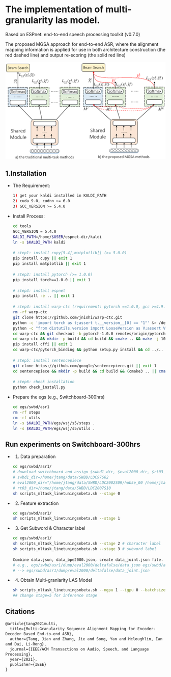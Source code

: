 # The implementation of multi-granularity las model.
Based on ESPnet: end-to-end speech processing toolkit (v0.7.0)

The proposed MGSA approach for end-to-end ASR, where the alignment mapping information is applied for use in both architecture construction (the red dashed line) and output re-scoring (the solid red line)
<div align="left"><img src="./assets/fig0-two-novel-parts-v1.png" width="600"/></div>

## 1.Installation
- The Requirement:
    ```sh
    1) get your kaldi installed in KALDI_PATH
    2) cuda 9.0, cudnn >= 6.0
    3) GCC_VERSION >= 5.4.0

    ```
- Install Process:
    ```sh
    cd tools
    GCC_VERSION = 5.4.0
    KALDI_PATH=/home/$USER/espnet-dir/kaldi
    ln -s $KALDI_PATH kaldi

    # step1: install cupy[5.4],matplotlib[] (>= 5.0.0)
    pip install cupy || exit 1
    pip install matplotlib || exit 1

    # step2: install pytorch (>= 1.0.0)
    pip install torch==1.0.0 || exit 1

    # step3: install espnet
    pip install -e .. || exit 1

    # step4: install warp-ctc (requirement: pytorch ==1.0.0, gcc >=4.9.0)
    rm -rf warp-ctc
    git clone https://github.com/jnishi/warp-ctc.git
    python -c 'import torch as t;assert t.__version__[0] == "1"' &> /dev/null || { echo "[Error] pytorch version don't match 1.x.x!"; exit 1; }
    python -c "from distutils.version import LooseVersion as V;assert V('$GCC_VERSION') >= V('4.9')" &> /dev/null || { echo "[Error] Requires gcc>=4.9"; exit 1; }
    cd warp-ctc && git checkout -b pytorch-1.0.0 remotes/origin/pytorch-1.0.0 && cd .. || exit 1
    cd warp-ctc && mkdir -p build && cd build && cmake .. && make -j 10 && cd ../.. || exit 1
    pip install cffi || exit 1
    cd warp-ctc/pytorch_binding && python setup.py install && cd ../.. || exit 1

    # step5: install sentencepiece
    git clone https://github.com/google/sentencepiece.git || exit 1
    cd sentencepiece && mkdir -p build && cd build && (cmake3 .. || cmake ..) && make && cd ../.. || exit 1

    # step6: check installation
    python check_install.py
    ```

- Prepare the egs (e.g., Switchboard-300hrs)
     ```sh
    cd egs/swbd/asr1
    rm -rf steps
    rm -rf utils
    ln -s $KALDI_PATH/egs/wsj/s5/steps .
    ln -s $KALDI_PATH/egs/wsj/s5/utils .
    ```
   
## Run experiments on Switchboard-300hrs
- 1. Data preparation 
    ```sh
    cd egs/swbd/asr1/
    # download switchboard and assign $swbd1_dir, $eval2000_dir, $rt03_dir in scripts_mltask_linetuningsnbeta.sh
    # swbd1_dir=/home/jtang/data/SWBD/LDC97S62
    # eval2000_dir="/home/jtang/data/SWBD/LDC2002S09/hub5e_00 /home/jtang/data/SWBD/LDC2002T43"
    # rt03_dir=/home/jtang/data/SWBD/LDC2007S10 
    sh scripts_mltask_linetuningsnbeta.sh --stage 0
    ```
- 2. Feature extraction
    ```sh
    cd egs/swbd/asr1/
    sh scripts_mltask_linetuningsnbeta.sh --stage 1 
    ```
- 3. Get Subword & Character label
    ```sh
    cd egs/swbd/asr1/
    sh scripts_mltask_linetuningsnbeta.sh --stage 2 # character label
    sh scripts_mltask_linetuningsnbeta.sh --stage 3 # subword label

    Combine data.json, data_bpe2000.json, create data_joint.json file. 
    # e.g., egs/swbd/asr1/dump/eval2000/deltafalse/data.json egs/swbd/asr1/dump/eval2000/deltafalse/data_bpe2000.json
    # --> egs/swbd/asr1/dump/eval2000/deltafalse/data_joint.json

    ```
- 4. Obtain Multi-granlarity LAS Model 
    ```sh
    sh scripts_mltask_linetuningsnbeta.sh --ngpu 1 --igpu 0 --batchsize 10 --dec_methods mltaskr_modi3a7c1v3s1 --epochs 25 --model_module MultiAUX3 --multilabel 2 --stage 4 --tag mltaskr_modi3a7c1v3_s5000_vgglstm6x800_rnnlsm010_nocharctc_bpebeta020_entropy_betaval092 --seed 5000 --closethreshold 0.60 --adjust_closectc_weight 1.0 --elayers 6 --eunits 800 --eprojs 800 --dunits 800 --etype vggblstm --dec_njs 3 --decodingdir bpe2char --lsm_weight 0.10 --closebeta_vals 0.92 --mtlbeta 0.20 --testset eval2000 --maindir FAUX3LargerMLN
    ## change stage=5 for inference stage  
    ```



## Citations
```
@article{tang2021multi,
  title={Multi-Granularity Sequence Alignment Mapping for Encoder-Decoder Based End-to-end ASR},
  author={Tang, Jian and Zhang, Jie and Song, Yan and Mcloughlin, Ian and Dai, Li-Rong},
  journal={IEEE/ACM Transactions on Audio, Speech, and Language Processing},
  year={2021},
  publisher={IEEE}
}
```
